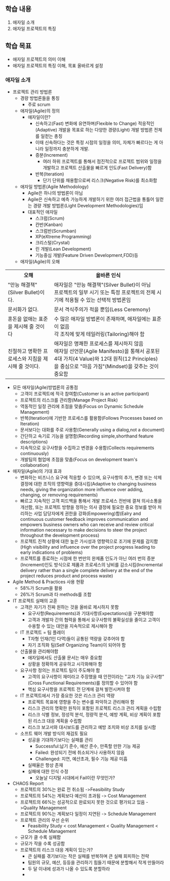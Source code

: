 ## 학습 내용
1. 애자일 소개
2. 애자일 프로젝트의 특징
## 학습 목표
- 애자일 프로젝트의 의미 이해
- 애자일 프로젝트의 특징 이해, 목표 올바르게 설정
### 애자일 소개
- 프로젝트 관리 방법론
  - 경량 방법론들을 통칭
    - 주로 scrum
  - 애자일(Agile)의 정의
    - 애자일이란? 
      - 신속하고(Fast) 변화에 유연하며(Flexible to Change) 적응적인(Adaptive) 개발을 목표로 하는 다양한 경량(Light) 개발 방법론 전체를 일컫는 총칭
      - 이때 신속하다는 것은 특정 시점의 일정을 의미, 자체가 빠르다는 게 아니라 일정까지 충분하게 개발.
      - 증분(Increment)
        - 여러 하위 프로젝트를 통해서 점진적으로 프로젝트 범위와 일정을 개발하고 프로젝트 산출물을 빠르게 인도(Fast Delivery)함
      - 반복(Iteration)
        - 단기 단위를 채용함으로써 리스크(Negative Risk)를 최소화함
  - 애자일 방법론(Agile Methodology)
    - Agile은 하나의 방법론이 아님
    - Agile은 신속하고 예측 가능하게 개발하기 위한 여러 접근법을 통틀어 일컫는 경량 개발 방법론(Light Development Methodologies)임
    - 대표적인 애자일
      - 스크럼(Scrum)
      - 칸반(Kanban)
      - 스크럼반(Scrumban)
      - XP(eXtreme Programming)
      - 크리스털(Crystal)
      - 린 개발(Lean Development)
      - 기능중심 개발(Feature Driven Development,FDD)등
  - 애자일(Agile)의 오해
<table>
    <tr>
        <th>오해</th><th>올바른 인식</th>
    </tr>
    <tr>
        <td>"만능 해결책"(Silver Bullet)이다.</td>
        <td>애자일은 "만능 해결책"(Silver Bullet)이 아님 <br>프로젝트의 일부 시기 또는 특정 프로젝트의 전체 시기에 적용될 수 있는 선택적 방법론임</td>
    </tr>
    <tr>
        <td>문서화가 없다.</td>
        <td>문서 격식주의가 적을 뿐임(Less Ceremony)</td>
    </tr>
    <tr>
        <td>혼돈을 없애는 표준을 제시해 줄 것이다</td>
        <td>수 많은 애자일 방법론이 존재하며, 애자일에는 표준이 없음 <br>각 조직에 맞게 테일러링(Tailoring)해야 함</td>
    </tr>
    <tr>
        <td>친절하고 명확한 프로세스와 지침을 제시해 줄 것이다.</td>
        <td>애자일은 명쾌한 프로세스를 제시하지 않음<br>애자일 선언문(Agile Manifesto)을 통해서 공포된 4대 가치(4 Value)와 12대  원칙(12 Principles)을 중심으로 "마음 가짐"(Mindset)을 갖추는 것이 중요함</td>
    </tr>
</table>

  - 모든 애자일(Agile)방법론의 공통점
    - 고객이 프로젝트에 적극 참여함(Customer is an active participant)
    - 프로젝트의 리스크를 관리함(Manage Project Risk)
    - 역동적인 일정 관리에 초점을 맞춤(Focus on Dynamic Schedule Management)
    - 반복(Iteration)에 기반한 프로세스를 활용함(Follows Processes based on Iteration)
    - 문서보다는 대화를 주로 사용함(Generally using a dialog,not a document)
    - 간단하고 속기로 기능을 설명함(Recording simple,shorthand feature descriptions)
    - 지속적으로 요구사항을 수집하고 변경을 수용함(Collects requirements continuously)
    - 개발팀의 협업에 초점을 맞춤(Focus on development team's collaboration)
  - 애자일(Agile)의 기대 효과
    - 변화하는 비즈니스 요구에 적응할 수 있으며, 요구사항의 추가, 변경 또는 삭제 결정에 대한 조직의 영향력을 증대시킴(Adaptive to changing business needs, giving the organization more influence over adding, changing, or removing requirements)
    - 빠르고 지속적인 고객 피드백을 통해서 개발 프로세스 전반에 결쳐 의사소통을 개선함, 또는 프로젝트 방향을 정하는 의사 결정에 필요한 중요 정보를 받아 처리하는 사업 담당자에게 권한을 강화(Empowering)함(Ealry and continuous customer feedback improves communication and empowers business owners who can receive and review critical information necessary to make decisions to steer the project throughout the development process)
    - 프로젝트 진척 상황에 대한 높은 가시성과 영향력으로 조기에 문제를 감지함(High visibility and influence over the project progress leading to early indications of problems)
    - 프로젝트를 종료하는 시점에 한 번만의 완제품 인도가 아닌 여러 번의 증분(Increment)인도 방식으로 제품과 프로세스의 낭비를 감소시킴(Incremental delivery rather than a single complete delivery at the end of the project reduces product and process waste)
  - Agile Method & Practices 사용 현황
    - 58%가 Scrum을 활용
    - 26%가 Scrum과 타 methods를 조합
- IT 프로젝트 실패의 교훈
  - 고객은 자기가 진짜 원하는 것을 올바로 제시하지 못함
    - 요구사항(Requirements)과 기대사항(Expectations)을 구분해야함
    - 고객과 개발자 간의 협력을 통해서 요구사항의 불확실성을 줄이고 고객이 수용할 수 있는 대안을 지속적으로 제시해야 함
  - IT 프로젝트 = 팀 플레이
    - T자형 인재(1인 다역)들이 공통된 역량을 갖추어야 함
    - 자기 조직화 팀(Self Organizing Team)이 되어야 함
  - 산출물을 관리해야함
    - 애자일에서도 산출물 문서는 매우 중요함
    - 상황을 정확하게 공유하고 시각화해야 함
  - 요구사항 정의는 프로젝트 팀이 주도해야 함
    - 고객의 요구사항이 재미라고 주장했을 때 안전이라는 "교차 기능 요구사항"(Cross Functional Requirements)를 정의할 수 있어야 함
    - 핵심 요구사항을 프로젝트 전 단계에 걸쳐 발전시켜야 함
  - IT 프로젝트에서 가장 중요한 것은 리스크 관리 역량
    - 프로젝트 목표에 영향을 주는 변수를 파악하고 관리해야 함
    - 리스크 관리의 명확한 원칙이 포함된 프로젝트 리스크 관리 계획을 수립함
    - 리스크 식별 정보, 정성적 분석, 정량적 분석, 예방 계획, 비상 계획이 포함된 리스크 대응 계획을 수립함
    - 리스크 보고서와 대시보드를 관리하고 예방 조치와 비상 조치를 실시함
  - 소프트 웨어 개발 방식의 재검토 필요
    - 성공을 기대하기보다는 실패를 관리
      - Successful:납기 준수, 예산 준수, 만족할 만한 기능 제공
      - Failed: 완성되기 전에 취소되거나 사용하지 않음
      - Challenged: 지연, 예산초과, 필수 기능 제공 미흡
    - 실패율은 항상 존재
    - 실패에 대한 인식 수정
      - 오늘날 디지털 시대에서 Fail이란 무엇인가?
- CHAOS Report
  - 프로젝트의 30%는 완료 전 취소됨 ->Feasibility Study
  - 프로젝트의 54%는 계획보다 예산이 초과됨 -> Cost Management
  - 프로젝트의 66%는 성공적으로 완료되지 못한 것으로 평가되고 있음 ->Quality Management
  - 프로젝트의 90%는 계획보다 일정이 지연된 -> Schedule Management
  - 프로젝트 관리의 우선 순위 
    - Feasibility Study < cost Management < Quality Management < Schedule Management
  - 규모가 클 수록 실패함
  - 규모가 작을 수록 성공함
  - 프로젝트의 리스크 대응 계획이 있는가?
    - 큰 실패를 겪기보다는 작은 실패를 반복하며 큰 실패 회피하는 전략
    - 팀원의 규모, 예산, 등등을 관리하기 힘들기 때문에 분할해서 작게 만들어라
    - 두 달 이내에 성과가 나올 수 있도록 분할하라
    - 